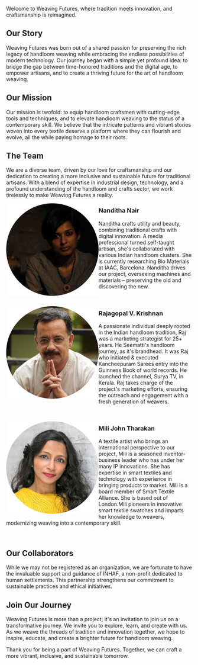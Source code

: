 
Welcome to Weaving Futures, where tradition meets innovation, and craftsmanship is reimagined.

## Our Story

Weaving Futures was born out of a shared passion for preserving the rich legacy of handloom weaving while embracing the endless possibilities of modern technology. Our journey began with a simple yet profound idea: to bridge the gap between time-honored traditions and the digital age, to empower artisans, and to create a thriving future for the art of handloom weaving.

## Our Mission

Our mission is twofold: to equip handloom craftsmen with cutting-edge tools and techniques, and to elevate handloom weaving to the status of a contemporary skill. We believe that the intricate patterns and vibrant stories woven into every textile deserve a platform where they can flourish and evolve, all the while paying homage to their roots.

## The Team

We are a diverse team, driven by our love for craftsmanship and our dedication to creating a more inclusive and sustainable future for traditional artisans. With a blend of expertise in industrial design, technology, and a profound understanding of the handloom and crafts sector, we work tirelessly to make Weaving Futures a reality.
<p><img align="left" alt="Nanditha" src="../../images/about/nandu.jpg" width="250" /></p>
<h3>Nanditha Nair</h3>
<p>Nanditha crafts utility and beauty, combining traditional crafts with digital innovation. A media professional turned self-taught artisan, she's collaborated with various Indian handloom clusters. She is currently researching Bio Materials at IAAC, Barcelona. Nanditha drives our project, overseeing machines and materials – preserving the old and discovering the new.</p>
<p></br></p>
<p><img align="left" alt="Rajagopal" src="../../images/about/raj.jpg" width="250" /></p>
<h3>Rajagopal V. Krishnan</h3>
<p>A passionate individual deeply rooted in the Indian handloom tradition, Raj was a marketing strategist for 25+ years. He Seematti's handloom journey, as it's brandhead. It was Raj who initiated & executed Kancheepuram Sarees entry into the Guinness Book of world records. He launched the channel, Surya TV, in Kerala. Raj takes charge of the project's marketing efforts, ensuring the outreach and engagement with a fresh generation of weavers.</p>
<p></br></p>
<p><img align="left" alt="Mili" src="../../images/about/mili.jpg" width="250" /></p>
<h3>Mili John Tharakan</h3>
<p>A textile artist who brings an international perspective to our project, Mili is a seasoned inventor-business leader who has under her many IP innovations. She has expertise in smart textiles and technology with experience in bringing products to market. Mili is a board member of Smart Textile Alliance. She is based out of London.Mili pioneers in innovative smart textile swatches and imparts her knowledge to weavers, modernizing weaving into a contemporary skill.</p>
<p></br></p>

## Our Collaborators

While we may not be registered as an organization, we are fortunate to have the invaluable support and guidance of INHAF, a non-profit dedicated to human settlements. This partnership strengthens our commitment to sustainable practices and ethical initiatives.

## Join Our Journey

Weaving Futures is more than a project; it's an invitation to join us on a transformative journey. We invite you to explore, learn, and create with us. As we weave the threads of tradition and innovation together, we hope to inspire, educate, and create a brighter future for handloom weaving.

Thank you for being a part of Weaving Futures. Together, we can craft a more vibrant, inclusive, and sustainable tomorrow.
